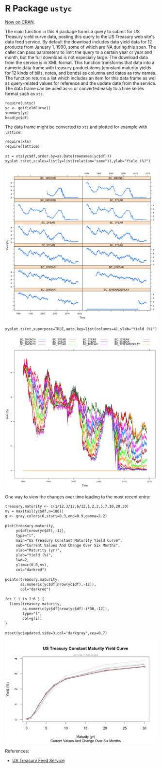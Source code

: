 R Package `ustyc` 
=================

[Now on CRAN](http://cran.r-project.org/web/packages/ustyc/index.html).

The main function in this R package forms a query to submit for US Treasury yield curve data, posting this query to the US Treasury web site's data feed service.  By default the download includes data yield data for 12 products from January 1, 1990, some of which are NA during this span.  The caller can pass parameters to limit the query to a certain year or year and month, but the full download is not especially large.  The download data from the service is in XML format.  This function transforms that data into a numeric data frame with treasury product items (constant maturity yields for 12 kinds of bills, notes, and bonds) as columns and dates as row names. The function returns a list which includes an item for this data frame as well as query-related values for reference and the update date from the service.  The data frame can be used as-is or converted easily to a time series format such as ```xts```. 

```{r}
require(ustyc)
yc <- getYieldCurve()
summary(yc)
head(yc$df)
```

The data frame might be converted to ```xts``` and plotted for example with ```lattice```:

```{r}
require(xts)
require(lattice)

xt = xts(yc$df,order.by=as.Date(rownames(yc$df)))
xyplot.ts(xt,scales=list(y=list(relation="same")),ylab="Yield (%)")
```

![ploti](man/figures/individual.png)

```{r}
xyplot.ts(xt,superpose=TRUE,auto.key=list(columns=4),ylab="Yield (%)")
```

![plotg](man/figures/grouped.png)

One way to view the changes over time leading to the most recent entry:

```{r}
treasury.maturity <- c(1/12,3/12,6/12,1,2,3,5,7,10,20,30)
mv = max(tail(yc$df,n=180))
g <- gray.colors(6,start=0.3,end=0.9,gamma=2.2)

plot(treasury.maturity,
     yc$df[nrow(yc$df),-12],
     type="l",
     main="US Treasury Constant Maturity Yield Curve",
     sub="Current Values And Change Over Six Months",
     xlab="Maturity (yr)",
     ylab="Yield (%)",
     lwd=2,
     ylim=c(0.0,mv),
     col="darkred")

points(treasury.maturity,
       as.numeric(yc$df[nrow(yc$df),-12]),
       col="darkred")

for ( i in 1:6 ) {
  lines(treasury.maturity,
        as.numeric(yc$df[nrow(yc$df)-i*30,-12]),
        type="l",
        col=g[i])
}

mtext(yc$updated,side=3,col="darkgray",cex=0.7)

```

![plotc](man/figures/change.png)



References:
* [US Treasury Feed Service](http://data.treasury.gov/feed.svc/DailyTreasuryYieldCurveRateData)
